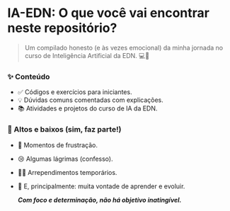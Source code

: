 # IA-EDN: O que você vai encontrar neste repositório?

> Um compilado honesto (e às vezes emocional) da minha jornada no curso de Inteligência Artificial da EDN. 💻🧠

### ✨ Conteúdo
- ✅ Códigos e exercícios para iniciantes.
- 💡 Dúvidas comuns comentadas com explicações.
- 📚 Atividades e projetos do curso de IA da EDN.

### 🎢 Altos e baixos (sim, faz parte!)
- 😤 Momentos de frustração.
- 😢 Algumas lágrimas (confesso).
- 🤷‍♀️ Arrependimentos temporários.
- 💪 E, principalmente: muita vontade de aprender e evoluir.

  ***Com foco e determinação, não há objetivo inatingível.***
